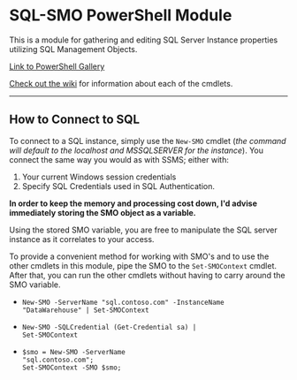 # SQL-SMO PowerShell Module

This is a module for gathering and editing SQL Server Instance properties utilizing SQL Management Objects.

[Link to PowerShell Gallery](https://www.powershellgallery.com/packages/SQL-SMO)

[Check out the wiki](https://github.com/Yevrag35/SQL-SMO/wiki) for information about each of the cmdlets.

---

## How to Connect to SQL

To connect to a SQL instance, simply use the <code>New-SMO</code> cmdlet (_the command will default to the localhost and MSSQLSERVER for the instance_).  You connect the same way you would as with SSMS; either with:

1. Your current Windows session credentials
1. Specify SQL Credentials used in SQL Authentication.

__In order to keep the memory and processing cost down, I'd advise immediately storing the SMO object as a variable.__

Using the stored SMO variable, you are free to manipulate the SQL server instance as it correlates to your access.

To provide a convenient method for working with SMO's and to use the other cmdlets in this module, pipe the SMO to the <code>Set-SMOContext</code> cmdlet.  After that, you can run the other cmdlets without having to carry around the SMO variable.

* <code>New-SMO -ServerName "sql.contoso.com" -InstanceName "DataWarehouse" | Set-SMOContext</code>

* <code>New-SMO -SQLCredential (Get-Credential sa) | Set-SMOContext</code>

* <code>$smo = New-SMO -ServerName "sql.contoso.com";<br>Set-SMOContext -SMO $smo;</code>
